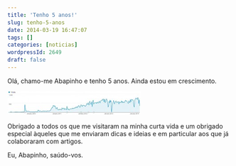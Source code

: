 ```yaml
---
title: 'Tenho 5 anos!'
slug: tenho-5-anos
date: 2014-03-19 16:47:07
tags: []
categories: [noticias]
wordpressId: 2649
draft: false
---
```

Olá, chamo-me Abapinho e tenho 5 anos. Ainda estou em crescimento.

[![grafico_visitas_abapinho][1]][2]

Obrigado a todos os que me visitaram na minha curta vida e um obrigado especial àqueles que me enviaram dicas e ideias e em particular aos que já colaboraram com artigos.

Eu, Abapinho, saúdo-vos.

   [1]: images/grafico_visitas_abapinho-300x54.jpg
   [2]: https://abapinho.com/wp-content/uploads/2014/03/grafico_visitas_abapinho.jpg
